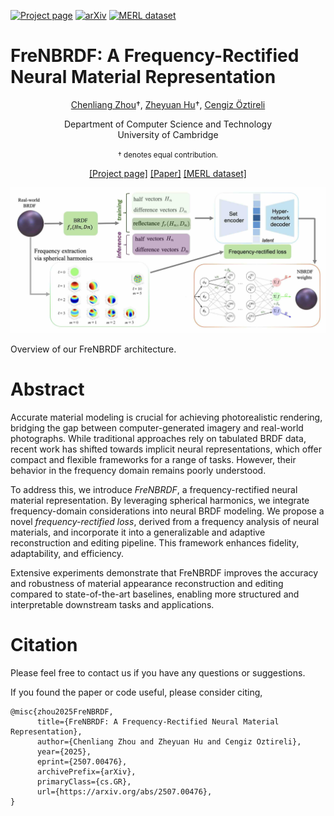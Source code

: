 [![Project page](https://img.shields.io/badge/project-page-red.svg)](https:/peterhuistyping.github.io/FreNBRDF/) [![arXiv](https://img.shields.io/badge/arXiv-2507.00476-orange.svg)](https://arxiv.org/abs/2507.00476)  [![MERL dataset](https://img.shields.io/badge/MERL-dataset-green.svg)](https://cdfg.csail.mit.edu/wojciech/brdfdatabase)

<!-- [![Python](https://img.shields.io/badge/Python3-Pytorch-blue.svg)] -->

<!-- (https://www.python.org/) -->

<!-- [![Base model weights](https://img.shields.io/badge/model-weight-yellow.svg)](https://huggingface.co/Peter2023HuggingFace/NeuMaDiff)   -->

# FreNBRDF: A Frequency-Rectified Neural Material Representation

<p align="center"><a href="https://chenliang-zhou.github.io">Chenliang Zhou</a>†, <a href="https://peterhuistyping.github.io/">Zheyuan Hu</a>†, <a href="https://www.cl.cam.ac.uk/~aco41/">Cengiz Öztireli</a></p>

<p align="center">Department of Computer Science and Technology<br>University of Cambridge</p>

<p align="center"><small>† denotes equal contribution.</small></p>

<p align="center">
    <a href="https:/peterhuistyping.github.io/FreNBRDF/">[Project page]</a>  
    <a href="https://arxiv.org/abs/2507.00476">[Paper]</a>
    <!-- <a href="https://huggingface.co/Peter2023HuggingFace/NeuMaDiff">[Base model weights]</a> -->
    <a href="https://cdfg.csail.mit.edu/wojciech/brdfdatabase">[MERL dataset]</a>
</p>


![teaser](./docs/img/teaser.jpg)

Overview of our FreNBRDF architecture.

# Abstract

Accurate material modeling is crucial for achieving photorealistic rendering, bridging the gap between computer-generated imagery and real-world photographs. While traditional approaches rely on tabulated BRDF data, recent work has shifted towards implicit neural representations, which offer compact and flexible frameworks for a range of tasks. However, their behavior in the frequency domain remains poorly understood.

To address this, we introduce *FreNBRDF*, a frequency-rectified neural material representation. By leveraging spherical harmonics, we integrate frequency-domain considerations into neural BRDF modeling. We propose a novel *frequency-rectified loss*, derived from a frequency analysis of neural materials, and incorporate it into a generalizable and adaptive reconstruction and editing pipeline. This framework enhances fidelity, adaptability, and efficiency.

Extensive experiments demonstrate that FreNBRDF improves the accuracy and robustness of material appearance reconstruction and editing compared to state-of-the-art baselines, enabling more structured and interpretable downstream tasks and applications.

# Citation

Please feel free to contact us if you have any questions or suggestions.

If you found the paper or code useful, please consider citing,

```
@misc{zhou2025FreNBRDF,
      title={FreNBRDF: A Frequency-Rectified Neural Material Representation}, 
      author={Chenliang Zhou and Zheyuan Hu and Cengiz Oztireli},
      year={2025},
      eprint={2507.00476},
      archivePrefix={arXiv},
      primaryClass={cs.GR},
      url={https://arxiv.org/abs/2507.00476}, 
}
```

